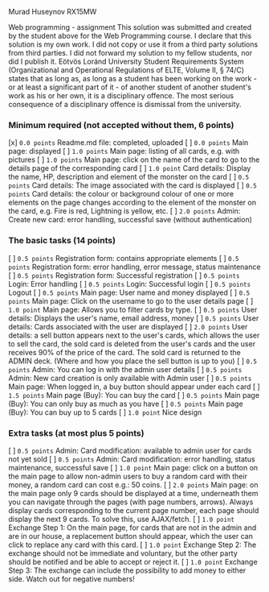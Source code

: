 Murad Huseynov
RX15MW

Web programming - assignment
This solution was submitted and created by the student above for the Web Programming course.
I declare that this solution is my own work. I did not copy or use it from a third party
solutions from third parties. I did not forward my solution to my fellow students, nor did I publish it.
Eötvös Loránd University Student Requirements System
(Organizational and Operational Regulations of ELTE, Volume II, § 74/C) states that as long as,
as long as a student has been working on the work - or at least a significant part of it - of another student
of another student's work as his or her own, it is a disciplinary offence.
The most serious consequence of a disciplinary offence is dismissal from the university.

### Minimum required (not accepted without them, 6 points)
[x] `0.0 points` Readme.md file: completed, uploaded
[ ] `0.0 points` Main page: displayed
[ ] `1.0 points` Main page: listing of all cards, e.g. with pictures
[ ] `1.0 points` Main page: click on the name of the card to go to the details page of the corresponding card
[ ] `1.0 point` Card details: Display the name, HP, description and element of the monster on the card
[ ] `0.5 points` Card details: The image associated with the card is displayed
[ ] `0.5 points` Card details: the colour or background colour of one or more elements on the page changes according to the element of the monster on the card, e.g. Fire is red, Lightning is yellow, etc.
[ ] `2.0 points` Admin: Create new card: error handling, successful save (without authentication)

### The basic tasks (14 points)
[ ] `0.5 points` Registration form: contains appropriate elements
[ ] `0.5 points` Registration form: error handling, error message, status maintenance
[ ] `0.5 points` Registration form: Successful registration
[ ] `0.5 points` Login: Error handling
[ ] `0.5 points` Login: Successful login
[ ] `0.5 points` Logout
[ ] `0.5 points` Main page: User name and money displayed
[ ] `0.5 points` Main page: Click on the username to go to the user details page
[ ] `1.0 point` Main page: Allows you to filter cards by type.
[ ] `0.5 points` User details: Displays the user's name, email address, money
[ ] `0.5 points` User details: Cards associated with the user are displayed
[ ] `2.0 points` User details: a sell button appears next to the user's cards, which allows the user to sell the card, the sold card is deleted from the user's cards and the user receives 90% of the price of the card. The sold card is returned to the ADMIN deck. (Where and how you place the sell button is up to you)
[ ] `0.5 points` Admin: You can log in with the admin user details
[ ] `0.5 points` Admin: New card creation is only available with Admin user
[ ] `0.5 points` Main page: When logged in, a buy button should appear under each card
[ ] `1.5 points` Main page (Buy): You can buy the card
[ ] `0.5 points` Main page (Buy): You can only buy as much as you have
[ ] `0.5 points` Main page (Buy): You can buy up to 5 cards
[ ] `1.0 point` Nice design

### Extra tasks (at most plus 5 points)
[ ] `0.5 points` Admin: Card modification: available to admin user for cards not yet sold
[ ] `0.5 points` Admin: Card modification: error handling, status maintenance, successful save
[ ] `1.0 point` Main page: click on a button on the main page to allow non-admin users to buy a random card with their money, a random card can cost e.g.: 50 coins.
[ ] `2.0 points` Main page: on the main page only 9 cards should be displayed at a time, underneath them you can navigate through the pages (with page numbers, arrows). Always display cards corresponding to the current page number, each page should display the next 9 cards. To solve this, use AJAX/fetch.
[ ] `1.0 point` Exchange Step 1: On the main page, for cards that are not in the admin and are in our house, a replacement button should appear, which the user can click to replace any card with this card.
[ ] `1.0 point` Exchange Step 2: The exchange should not be immediate and voluntary, but the other party should be notified and be able to accept or reject it.
[ ] `1.0 point` Exchange Step 3: The exchange can include the possibility to add money to either side. Watch out for negative numbers!